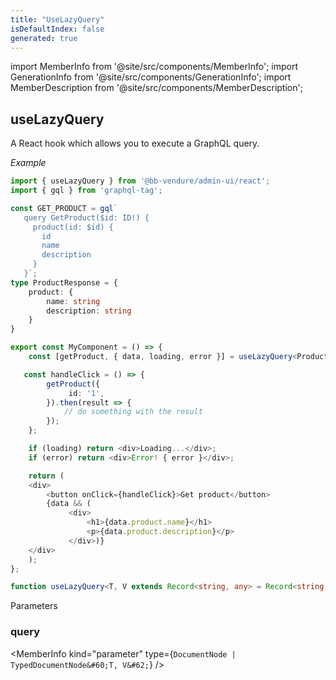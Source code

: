 ```yaml
---
title: "UseLazyQuery"
isDefaultIndex: false
generated: true
---
```

<!-- This file was generated from the Vendure source. Do not modify. Instead, re-run the "docs:build" script -->
import MemberInfo from '@site/src/components/MemberInfo';
import GenerationInfo from '@site/src/components/GenerationInfo';
import MemberDescription from '@site/src/components/MemberDescription';


## useLazyQuery

<GenerationInfo sourceFile="packages/admin-ui/src/lib/react/src/react-hooks/use-query.ts" sourceLine="113" packageName="@bb-vendure/admin-ui" since="2.2.0" />

A React hook which allows you to execute a GraphQL query.

*Example*

```ts
import { useLazyQuery } from '@bb-vendure/admin-ui/react';
import { gql } from 'graphql-tag';

const GET_PRODUCT = gql`
   query GetProduct($id: ID!) {
     product(id: $id) {
       id
       name
       description
     }
   }`;
type ProductResponse = {
    product: {
        name: string
        description: string
    }
}

export const MyComponent = () => {
    const [getProduct, { data, loading, error }] = useLazyQuery<ProductResponse>(GET_PRODUCT);

   const handleClick = () => {
        getProduct({
             id: '1',
        }).then(result => {
            // do something with the result
        });
    };

    if (loading) return <div>Loading...</div>;
    if (error) return <div>Error! { error }</div>;

    return (
    <div>
        <button onClick={handleClick}>Get product</button>
        {data && (
             <div>
                 <h1>{data.product.name}</h1>
                 <p>{data.product.description}</p>
             </div>)}
    </div>
    );
};
```

```ts title="Signature"
function useLazyQuery<T, V extends Record<string, any> = Record<string, any>>(query: DocumentNode | TypedDocumentNode<T, V>): void
```
Parameters

### query

<MemberInfo kind="parameter" type={`DocumentNode | TypedDocumentNode&#60;T, V&#62;`} />

